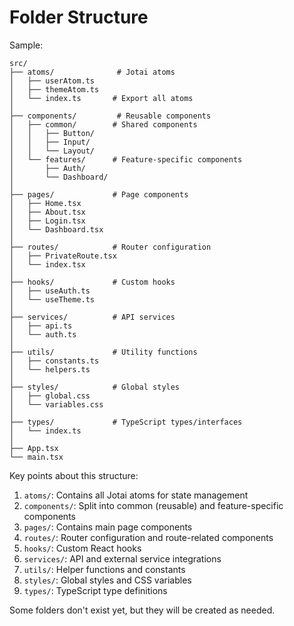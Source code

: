 # Folder Structure

Sample:

```
src/
├── atoms/              # Jotai atoms
│   ├── userAtom.ts
│   ├── themeAtom.ts
│   └── index.ts       # Export all atoms
│
├── components/         # Reusable components
│   ├── common/        # Shared components
│   │   ├── Button/
│   │   ├── Input/
│   │   └── Layout/
│   └── features/      # Feature-specific components
│       ├── Auth/
│       └── Dashboard/
│
├── pages/             # Page components
│   ├── Home.tsx
│   ├── About.tsx
│   ├── Login.tsx
│   └── Dashboard.tsx
│
├── routes/            # Router configuration
│   ├── PrivateRoute.tsx
│   └── index.tsx
│
├── hooks/             # Custom hooks
│   ├── useAuth.ts
│   └── useTheme.ts
│
├── services/          # API services
│   ├── api.ts
│   └── auth.ts
│
├── utils/             # Utility functions
│   ├── constants.ts
│   └── helpers.ts
│
├── styles/            # Global styles
│   ├── global.css
│   └── variables.css
│
├── types/             # TypeScript types/interfaces
│   └── index.ts
│
├── App.tsx
└── main.tsx
```


Key points about this structure:

1. `atoms/`: Contains all Jotai atoms for state management
2. `components/`: Split into common (reusable) and feature-specific components
3. `pages/`: Contains main page components
4. `routes/`: Router configuration and route-related components
5. `hooks/`: Custom React hooks
6. `services/`: API and external service integrations
7. `utils/`: Helper functions and constants
8. `styles/`: Global styles and CSS variables
9. `types/`: TypeScript type definitions

Some folders don't exist yet, but they will be created as needed.
